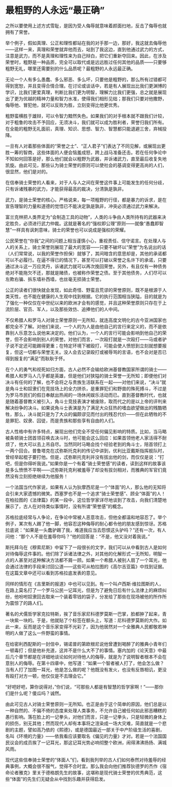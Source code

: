 <link href="../../../../css/style.css" rel="stylesheet" type="text/css" />

# 最粗野的人永远“最正确”

<div class="p">

之所以要使用上述方式雪耻，是因为受人侮辱就意味着颜面扫地，反击了侮辱也就拥有了荣誉。

举个例子，假如真理、公正和理性都站在我的对手那一边，那好，我这就去侮辱他——这样一来，真理和荣誉就弃他而去，站到了我这边，直到他通过武力的方式，注意是武力，而不是真理和理性来为自己辩白，把它们重新夺回来。因此，在涉及荣誉时，粗野是一种品质，完全可以取代或是远远胜过任何其他的品质——只要够粗野无礼，哪里还需要别的什么品质呢？最粗野的人永远最正确。

无论一个人有多么愚蠢、多么邪恶、多么坏，只要他是粗野的，那么所有过错都可得到宽恕，并且变得合情合理。在讨论或谈话中，若是有人展现出比我们更渊博的学识，比我们更爱真理，判断比我们更为明智，理解力比我们更强，总之就是展现出了更为优越的精神力量和智力水准，使得我们相形见绌；那我们只要对他撒野，侮辱他、冒犯他，就可以反败为胜，立刻变得比他更优秀。

粗野蛮横胜于雄辩，可以令智力黯然失色。如果我们的对手根本就不跟我们计较，对于粗鲁的攻击不予回应，无须决斗，我们就可以成为胜利者，荣誉归我们所有。在全能的粗野无礼面前，真理、知识、思想、智力、智慧都只能退避三舍，弃械投降。

一旦有人对着那些体面的“荣誉之士”、“正人君子”们表达了不同见解，或展现出更胜一筹的智商，这些体面的人便会恼羞成怒，跨上战马准备还击。若在任何争论中不知如何回答是好，那么他们就会以粗野为武器，并诉诸武力，直至最后收复失地凯旋。由此可见，那些认为骑士荣誉的原则可以使社会的基调变得更高尚的人们，很显然，他们是对的。

在信奉骑士荣誉的人看来，对于人与人之间在荣誉这件事上可能发生的任何分歧，只有诉诸残暴的武力，才能获得最高的裁决，分清孰是孰非。

武力，是骑士荣誉的核心。严格说来，每一项粗野的行径，都是暴力的诉求，是在宣告理智的力量和道德的觉悟已不能决定孰是孰非，冲突必须通过武力来解决。

富兰克林把人类界定为“会制造工具的动物”，人类的斗争由人类所持有的武器来决定胜负，必须进行武力仲裁。这就是著名的“强权即公理”原则——就像“愚蠢即智慧”一样具有讽刺意味，骑士的荣誉也可以说成是强权的荣耀。

公民荣誉在“你我”之间的问题上相当谨慎小心，重视责任、信守诺言。在处理人与人的关系上，骑士荣誉则展现了最大的宽容——只要不破坏以“荣誉”为名说出的话（人们常常说，以我的荣誉作担保）就够了，其间暗含的意思却是，其他的承诺都可以不必履行。在逼不得已的情况下，甚至可以打破以荣誉之名许下的承诺，只要通过决斗这一万应灵丹，诉诸武力就可以再次挽回荣誉。另外，有且仅有一种债务绝对不能拖欠不还，那就是赌债，也被称作荣誉之债。至于其他债务，人们尽可以左欺右骗、拆东墙补西墙，也丝毫无损骑士荣誉。

公正的读者们很快就会发现，如此奇怪、野蛮且荒谬的荣誉原则，既不是根源于人类天性，也不能在健康的人生观中找到根据。它的执行范围相当狭隘，目的就是为了强化一种仅仅在中世纪以来的欧洲才会有的感觉，并且这种荣誉原则只存在于上流阶层、官员、军人，以及那些效仿、追捧他们的人中间。

不仅希腊人和罗马人对骑士荣誉原则一无所知，就连高度文明化的古今亚洲国家也都完全不了解。对他们来说，一个人的为人是由他自己的言行来定义的，而不是依靠别人乐意怎么说他来决定的。他们认为，一个人的言行可能会影响到他自己的荣誉，但不会影响到别人的荣誉。对他们而言，一次殴打就是一次殴打——马或者驴子说不定还可能踢得更重；在特定环境下被殴打，可能会使人愤怒到立刻就想要报复，但这一切都与荣誉无关。没人会去记录殴打或被辱骂的言语，也不会对是否已得到报复的“满足”而耿耿于怀。

在个人的勇气和视死如归方面，古人必然不会输给欧洲基督教国家所谓的骑士——希腊人和罗马人几乎都是英雄，但是他们对狭隘的骑士荣誉一无所知；即便他们对决斗有任何的了解，也不会将之与贵族生活联系在一起——对他们来说，“决斗”就是角斗士和奴隶们在竞技场上的全力拼杀，是重罪犯们和野兽的殊死搏斗，不过是为罗马市民们的假日奉献出热闹的一场休闲娱乐活动而已。直到基督教时代，也就是随着基督教义被引入，角斗士竞技表演才被废除，取而代之的是以上帝的评判来解决纷争的决斗。如果说角斗士表演是为了满足大众狂热的嗜血欲望做出的残酷牺牲，那么，决斗就只是为了大众的偏颇谬见而付出的残忍代价——但在此牺牲的不是罪犯、奴隶、囚徒，而是贵族和那些享有自由的人们。

古人性格中有许多特点，展现出他们完全不受任何偏见影响的特质。比如，当马略被条顿骑士团首领召唤去决斗时，他可能会这么回应：如果首领他老人家活得不耐烦了，他大可以去上吊自尽。当然同时马略会找个经验老到的角斗士，陪首领打上一两个回合。普鲁塔克在忒弥斯托克利的传记中讲到，优利比亚戴斯指挥舰队时，曾经举起棍子要打他。但是，忒弥斯托克利并没有拔出他的剑，而仅仅是说：“打吧，但是你得听我说。”如果你是一个有着“骑士荣誉感”的读者，读到这样的故事该是多么愤愤不平啊——忒弥斯托克利被羞辱了却没有拔剑相对，而雅典的军官们竟然没有立刻拒绝继续为他服务！

一个法国当代作家说，如果有人认为狄摩西尼是一个“体面”的人，那么他的无知将会引来大家遗憾的微笑。西塞罗也不是一个追求“骑士荣誉感”、顾全“体面”的人！在柏拉图的《法律篇》的某一段中，这位哲学家详尽地谈到了攻击，向我们清楚地展示了，古人在对待类似事情时，没有所谓“荣誉感”的概念。

苏格拉底经常与人争论，在争论中常被人恶意攻击，但他全都温和地容忍了。举个例子，某次有人踢了他一脚，他容忍这种侮辱的耐心都令他的朋友感到惊讶。苏格拉底说：“如果是一头蠢驴踢了我，难道我应当去怨恨这头驴吗？”还有一次，有人问他：“那个人不是在羞辱你吗？”他的回答是：“不是，他又没对着我说。”

斯托拜乌在《穆索尼斯》中留下了一段很长的文字，我们可以从中看到古人是如何对待侮辱这件事的。他们除了诉诸法律之外，对其他的化解形式一无所知，明智一点的人甚至对这种解决方法都不屑一顾。如果一个希腊人被别人扇了一个耳光，他会通过法律的手段来讨回公道——这些可从柏拉图的《高尔吉亚篇》中找到证据。在这篇文章中还可以看到苏格拉底发表的意见。

同样的情形在《吉里斯的报道》中也可以见到。有一个叫卢西斯·维拉图斯的人，在路上莫名打了一个罗马公民一记耳光，但是为了避免日后有什么法律上的麻烦纠纷，他吩咐奴隶回去取来一个装着零钱的袋子，分发给了那些在现场被他的所作所为震惊了的路人们。

著名的犬儒哲学家克拉特斯，挨了音乐家尼科德罗莫斯一巴掌，脸都肿了起来，青一块紫一块的。于是，他就贴了个标签在额头上，写道：尼科德罗莫斯的大作。如此一来，反而是这个音乐家变得不光彩了，因为他居然对一个全雅典人民都敬若神明的人做了这么一件野蛮的事情。

在给密利西配斯的一封信中，锡诺普的第欧根尼说他曾遭到喝醉了的雅典小青年们一顿毒打；但是他补充道，这并不是什么大不了的事情。塞内加的《论天意》中最后几个章节都是在详细地谈论如何对待他人的侮辱，就是为了说明智者根本不会在意别人的侮辱。在第十四章中，他写道：“如果一个智者被人打了，他会怎么做？当有人打了加图一耳光，他是怎么做的呢？他既没有发火，也没有反唇相讥，更没有殴打对方一顿，他仅仅是不去理会它。”

“好吧好吧，算你说得对，”你们说，“可那些人都是有智慧的哲学家啊！”——那你们是什么呢？傻瓜吗？诚然。

由此可见古人对骑士荣誉原则一无所知。也正是由于这个简单的原因，他们总是以一种自然的、不偏不倚的态度来处理人类事务，不允许自己被任何如此邪恶糟糕的愚行影响。落在脸上的一记拳头，对他们而言，只是一记拳头，只是轻微的身体上的损伤，别无其他；然而现代人却有本事将之渲染成一场大灾难，简直就是一个悲剧的主题，譬如高乃依的《熙德》，或是德国最近一部关于中产阶级生活的喜剧，名叫《环境的力量》——依我看应该要取名《偏见的力量》才对。若是一个法国国民议会的成员挨了一记耳光，那这记耳光势必响彻整个欧洲，闹得沸沸扬扬、满城风雨。

现代这些信奉骑士荣誉的“体面人”们，看到我列举的古人们如何泰然对待羞辱的经典事例，大概会很不服气，觉得不合时宜。那么我会向他们推荐狄德罗的杰作《宿命论者雅克》里关于德格朗先生的故事，这堪称是现代骑士荣誉的优秀典范，这些“体面”的先生们无疑会从中找到乐趣并获得启发。

